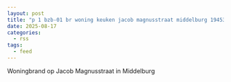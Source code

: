 ```yaml
---
layout: post
title: "p 1 bzb-01 br woning keuken jacob magnusstraat middelburg 194533"
date: 2025-08-17
categories: 
  - rss
tags: 
  - feed
---
```


Woningbrand op Jacob Magnusstraat in Middelburg
